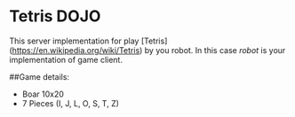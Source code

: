 # Tetris DOJO

This server implementation for play [Tetris] (https://en.wikipedia.org/wiki/Tetris) by you robot.
In this case *robot* is your implementation of game client.

##Game details:
* Boar 10x20
* 7 Pieces (I, J, L, O, S, T, Z)